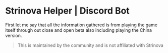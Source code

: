 # Strinova Helper | Discord Bot #

First let me say that all the information gathered is from playing the game itself through out close and open beta also including playing the China version. 

> This is maintained by the community and is not affiliated with Strinova